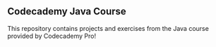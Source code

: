 ## Codecademy Java Course 

This repository contains projects and exercises from the Java course provided by Codecademy Pro!